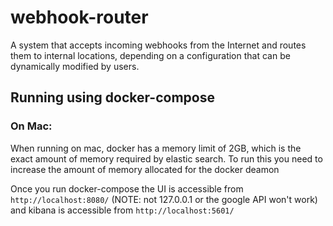 # webhook-router

A system that accepts incoming webhooks from the Internet and routes them to internal locations, depending on a configuration that can be dynamically modified by users.

## Running using docker-compose

### On Mac:
When running on mac, docker has a memory limit of 2GB, which is the exact amount of memory required by elastic search. To run this you need to increase the amount of memory allocated for the docker deamon

Once you run docker-compose the UI is accessible from `http://localhost:8080/` (NOTE: not 127.0.0.1 or the google API won't work) and kibana is accessible from `http://localhost:5601/`